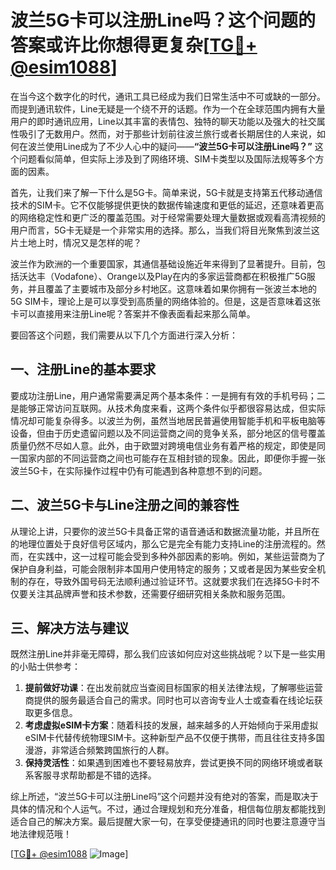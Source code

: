 # 波兰5G卡可以注册Line吗？这个问题的答案或许比你想得更复杂[[TG💪+ @esim1088](https://t.me/s/esim1088)]

在当今这个数字化的时代，通讯工具已经成为我们日常生活中不可或缺的一部分。而提到通讯软件，Line无疑是一个绕不开的话题。作为一个在全球范围内拥有大量用户的即时通讯应用，Line以其丰富的表情包、独特的聊天功能以及强大的社交属性吸引了无数用户。然而，对于那些计划前往波兰旅行或者长期居住的人来说，如何在波兰使用Line成为了不少人心中的疑问——**“波兰5G卡可以注册Line吗？”** 这个问题看似简单，但实际上涉及到了网络环境、SIM卡类型以及国际法规等多个方面的因素。

首先，让我们来了解一下什么是5G卡。简单来说，5G卡就是支持第五代移动通信技术的SIM卡。它不仅能够提供更快的数据传输速度和更低的延迟，还意味着更高的网络稳定性和更广泛的覆盖范围。对于经常需要处理大量数据或观看高清视频的用户而言，5G卡无疑是一个非常实用的选择。那么，当我们将目光聚焦到波兰这片土地上时，情况又是怎样的呢？

波兰作为欧洲的一个重要国家，其通信基础设施近年来得到了显著提升。目前，包括沃达丰（Vodafone）、Orange以及Play在内的多家运营商都在积极推广5G服务，并且覆盖了主要城市及部分乡村地区。这意味着如果你拥有一张波兰本地的5G SIM卡，理论上是可以享受到高质量的网络体验的。但是，这是否意味着这张卡可以直接用来注册Line呢？答案并不像表面看起来那么简单。

要回答这个问题，我们需要从以下几个方面进行深入分析：

## **一、注册Line的基本要求**

要成功注册Line，用户通常需要满足两个基本条件：一是拥有有效的手机号码；二是能够正常访问互联网。从技术角度来看，这两个条件似乎都很容易达成，但实际情况却可能复杂得多。以波兰为例，虽然当地居民普遍使用智能手机和平板电脑等设备，但由于历史遗留问题以及不同运营商之间的竞争关系，部分地区的信号覆盖质量仍然不尽如人意。此外，由于欧盟对跨境电信业务有着严格的规定，即使是同一国家内部的不同运营商之间也可能存在互相封锁的现象。因此，即便你手握一张波兰5G卡，在实际操作过程中仍有可能遇到各种意想不到的问题。

## **二、波兰5G卡与Line注册之间的兼容性**

从理论上讲，只要你的波兰5G卡具备正常的语音通话和数据流量功能，并且所在的地理位置处于良好信号区域内，那么它是完全有能力支持Line的注册流程的。然而，在实践中，这一过程可能会受到多种外部因素的影响。例如，某些运营商为了保护自身利益，可能会限制非本国用户使用特定的服务；又或者是因为某些安全机制的存在，导致外国号码无法顺利通过验证环节。这就要求我们在选择5G卡时不仅要关注其品牌声誉和技术参数，还需要仔细研究相关条款和服务范围。

## **三、解决方法与建议**

既然注册Line并非毫无障碍，那么我们应该如何应对这些挑战呢？以下是一些实用的小贴士供参考：

1. **提前做好功课**：在出发前就应当查阅目标国家的相关法律法规，了解哪些运营商提供的服务最适合自己的需求。同时也可以咨询专业人士或查看在线论坛获取更多信息。
2. **考虑虚拟eSIM卡方案**：随着科技的发展，越来越多的人开始倾向于采用虚拟eSIM卡代替传统物理SIM卡。这种新型产品不仅便于携带，而且往往支持多国漫游，非常适合频繁跨国旅行的人群。
3. **保持灵活性**：如果遇到困难也不要轻易放弃，尝试更换不同的网络环境或者联系客服寻求帮助都是不错的选择。

综上所述，“波兰5G卡可以注册Line吗”这个问题并没有绝对的答案，而是取决于具体的情况和个人运气。不过，通过合理规划和充分准备，相信每位朋友都能找到适合自己的解决方案。最后提醒大家一句，在享受便捷通讯的同时也要注意遵守当地法律规范哦！

[[TG💪+ @esim1088](https://t.me/s/esim1088) ![Image](https://i.postimg.cc/4NQfJmqS/Snipaste-2025-05-13-00-14-12.png)]